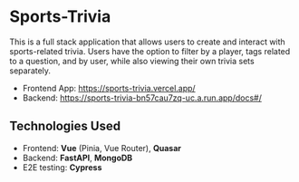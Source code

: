 # Sports-Trivia
This is a full stack application that allows users to create and interact with sports-related trivia. Users have the option to filter by a player, tags related to a question, and by user, while also viewing their own trivia sets separately.

- Frontend App: https://sports-trivia.vercel.app/
- Backend: https://sports-trivia-bn57cau7zq-uc.a.run.app/docs#/


## Technologies Used
- Frontend: **Vue** (Pinia, Vue Router), **Quasar**
- Backend: **FastAPI**, **MongoDB** 
- E2E testing: **Cypress**
